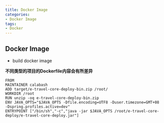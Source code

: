 ```yaml
---
title: Docker Image
categories:
- Docker Image
tags: 
- Docker
---
```


## Docker Image

* build docker image

**不同类型的项目的Dockerfile内容会有所差异**


```shell
FROM 
MAINTAINER calabash
ADD target/e-travel-core-deploy-bin.zip /root/
WORKDIR /root
RUN unzip -oq e-travel-core-deploy-bin.zip
ENV JAVA_OPTS="$JAVA_OPTS -Dfile.encoding=UTF8 -Duser.timezone=GMT+08 -Dspring.profiles.active=dev"
ENTRYPOINT ["/bin/sh","-c","java -jar $JAVA_OPTS /root/e-travel-core-deploy/e-travel-core-deploy.jar"]
```